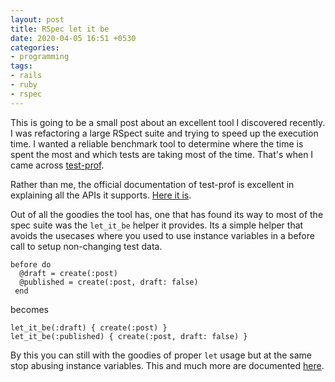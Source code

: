 ```yaml
---
layout: post
title: RSpec let it be
date: 2020-04-05 16:51 +0530
categories:
- programming
tags:
- rails
- ruby
- rspec
---
```

This is going to be a small post about an excellent tool I discovered recently. I was refactoring a large RSpect suite and trying to speed up the execution time. I wanted a reliable benchmark tool to determine where the time is spent the most and which tests are taking most of the time. That's when I came across [test-prof](https://github.com/palkan/test-prof).

Rather than me, the official documentation of test-prof is excellent in explaining all the APIs it supports. [Here it is](https://test-prof.evilmartians.io/).

Out of all the goodies the tool has, one that has found its way to most of the spec suite was the `let_it_be` helper it provides. Its a simple helper that avoids the usecases where you used to use instance variables in a before call to setup non-changing test data.

```
before do
  @draft = create(:post)
  @published = create(:post, draft: false)
 end
 ```

 becomes

 ```
 let_it_be(:draft) { create(:post) }
 let_it_be(:published) { create(:post, draft: false) }
 ```

 By this you can still with the goodies of proper `let` usage but at the same stop abusing instance variables. This and much more are documented [here](https://test-prof.evilmartians.io/#/let_it_be).
